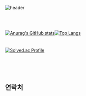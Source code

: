 ![header](https://capsule-render.vercel.app/api?type=Waving&color=0:84fab0,100:8fd3f4&height=300&section=header&text=Making%20RPA.&animation=fadeIn&fontSize=90&fontColor=8BD3C6)

<br><br><br>
[![Anurag's GitHub stats](https://github-readme-stats.vercel.app/api?username=dusvlf111&line_height=33&&bg_color=DEG,84fab0,8fd3f4)](https://github.com/anuraghazra/github-readme-stats)[![Top Langs](https://github-readme-stats.vercel.app/api/top-langs/?username=dusvlf111&langs_count=4&bg_color=DEG,84fab0,8fd3f4)](https://github.com/anuraghazra/github-readme-stats)
#
[![Solved.ac Profile](http://mazassumnida.wtf/api/v2/generate_badge?boj=dusvlf5950)](https://solved.ac/dusvlf5950/)

<br><br><br>
## 연락처


<br><br><br>








